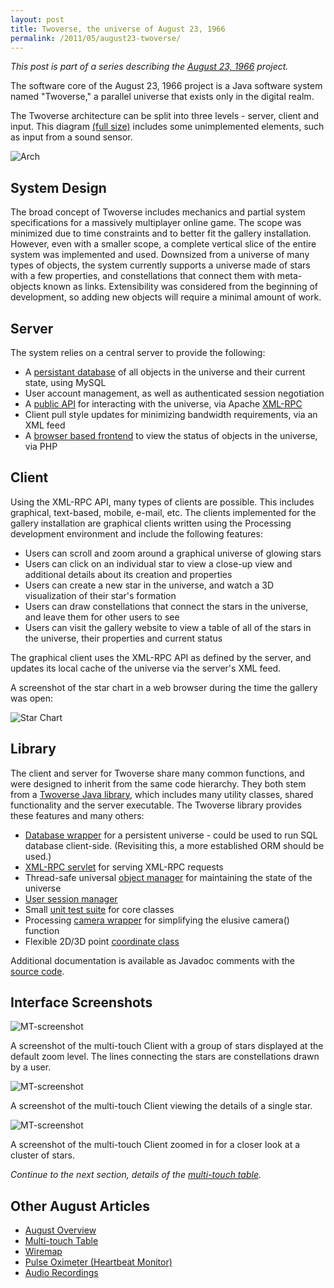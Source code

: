 ```yaml
---
layout: post
title: Twoverse, the universe of August 23, 1966
permalink: /2011/05/august23-twoverse/
---
```


*This post is part of a series describing the
[August 23, 1966](/2011/05/august23/) project.*

The software core of the August 23, 1966 project is a Java software system named
"Twoverse," a parallel universe that exists only in the digital realm.

The Twoverse architecture can be split into three levels - server, client and
input. This diagram [(full size)](https://github.com/peplin/august23/raw/master/doc/report/images/twoverse_arch.jpg)
includes some unimplemented elements, such as input from a sound sensor.

![Arch](/files/images/august23/twoverse_arch.jpg)

## System Design

The broad concept of Twoverse includes mechanics and partial system
specifications for a massively multiplayer online game. The scope was minimized
due to time constraints and to better fit the gallery installation. However,
even with a smaller scope, a complete vertical slice of the entire system was
implemented and used. Downsized from a universe of many types of objects, the
system currently supports a universe made of stars with a few properties, and
constellations that connect them with meta-objects known as links. Extensibility
was considered from the beginning of development, so adding new objects will
require a minimal amount of work.

## Server

The system relies on a central server to provide the following:

* A [persistant database](https://github.com/peplin/august23/blob/master/database/create.sql)
    of all objects in the universe and their current state, using MySQL
* User account management, as well as authenticated session negotiation
* A [public API](https://github.com/peplin/august23/blob/master/src/Twoverse/src/twoverse/TwoversePublicApi.java)
    for interacting with the universe, via Apache [XML-RPC](http://ws.apache.org/xmlrpc/)
* Client pull style updates for minimizing bandwidth requirements, via an XML
    feed
* A [browser based frontend](https://github.com/peplin/august23/tree/master/www)
    to view the status of objects in the universe, via PHP

## Client

Using the XML-RPC API, many types of clients are possible. This includes
graphical, text-based, mobile, e-mail, etc. The clients implemented for the
gallery installation are graphical clients written using the Processing
development environment and include the following features:

* Users can scroll and zoom around a graphical universe of glowing stars
* Users can click on an individual star to view a close-up view and additional
    details about its creation and properties
* Users can create a new star in the universe, and watch a 3D visualization of
    their star's formation
* Users can draw constellations that connect the stars in the universe, and
    leave them for other users to see
* Users can visit the gallery website to view a table of all of the stars in the
    universe, their properties and current status

The graphical client uses the XML-RPC API as defined by the server, and updates
its local cache of the universe via the server's XML feed.

A screenshot of the star chart in a web browser during the time the gallery was
open:

![Star Chart](/files/images/august23/starchart.png)

## Library

The client and server for Twoverse share many common functions, and were
designed to inherit from the same code hierarchy. They both stem from a
[Twoverse Java library](https://github.com/peplin/august23/tree/master/src/Twoverse/src/twoverse),
which includes many utility classes, shared functionality and the server
executable. The Twoverse library provides these features and many others:

* [Database wrapper](https://github.com/peplin/august23/blob/master/src/Twoverse/src/twoverse/Database.java)
    for a persistent universe - could be used to run SQL database client-side.
    (Revisiting this, a more established ORM should be used.)
* [XML-RPC servlet](https://github.com/peplin/august23/blob/master/src/Twoverse/src/twoverse/TwoverseServer.java)
    for serving XML-RPC requests
* Thread-safe universal [object manager](https://github.com/peplin/august23/blob/master/src/Twoverse/src/twoverse/ObjectManager.java)
    for maintaining the state of the universe
* [User session manager](https://github.com/peplin/august23/blob/master/src/Twoverse/src/twoverse/SessionManager.java)
* Small [unit test suite](https://github.com/peplin/august23/tree/master/src/Twoverse/src/twoverse/test)
    for core classes
* Processing [camera wrapper](https://github.com/peplin/august23/blob/master/src/Twoverse/src/twoverse/util/Camera.java)
    for simplifying the elusive camera() function
* Flexible 2D/3D point [coordinate class](https://github.com/peplin/august23/blob/master/src/Twoverse/src/twoverse/util/Point.java)

Additional documentation is available as Javadoc comments with the
[source code](https://github.com/peplin/august23/blob/master/src/Twoverse/src).

## Interface Screenshots

![MT-screenshot](/files/images/august23/Screenshot-MultitouchClient.png)

A screenshot of the multi-touch Client with a group of stars displayed at the
default zoom level. The lines connecting the stars are constellations drawn by a
user.

![MT-screenshot](/files/images/august23/Screenshot-MultitouchClient-1.png)

A screenshot of the multi-touch Client viewing the details of a single star.

![MT-screenshot](/files/images/august23/Screenshot-MultitouchClient-2.png)

A screenshot of the multi-touch Client zoomed in for a closer look at a cluster
of stars.

*Continue to the next section, details of the
[multi-touch table](/2011/05/august23-multitouch/).*

## Other August Articles

* [August Overview](/2011/05/august23/)
* [Multi-touch Table](/2011/05/august23-multitouch/)
* [Wiremap](/2011/05/august23-wiremap/)
* [Pulse Oximeter (Heartbeat Monitor)](/2011/05/august23-pulse-oximeter/)
* [Audio Recordings](/2011/05/august23-audio/)
